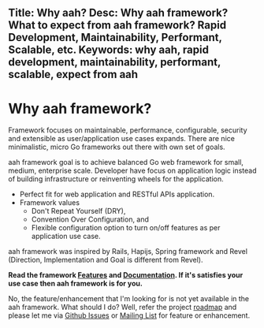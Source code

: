 Title: Why aah?
Desc: Why aah framework? What to expect from aah framework? Rapid Development, Maintainability, Performant, Scalable, etc.
Keywords: why aah, rapid development, maintainability, performant, scalable, expect from aah
---
# Why aah framework?

Framework focuses on maintainable, performance, configurable, security and extensible as user/application use cases expands. There are nice minimalistic, micro Go frameworks out there with own set of goals.

aah framework goal is to achieve balanced Go web framework for small, medium, enterprise scale. Developer have focus on application logic instead of building infrastructure or reinventing wheels for the application.

  * Perfect fit for web application and RESTful APIs application.
  * Framework values
      * Don't Repeat Yourself (DRY),
      * Convention Over Configuration, and
      * Flexible configuration option to turn on/off features as per application use case.

aah framework was inspired by Rails, Hapijs, Spring framework and Revel (Direction, Implementation and Goal is different from Revel).

**Read the framework [Features](/features.html) and [Documentation](https://docs.aahframework.org). If it's satisfies your use case then aah framework is for you.**

No, the feature/enhancement that I'm looking for is not yet available in the aah framework. What should I do?  Well, refer the project [roadmap](https://github.com/go-aah/aah/projects/3) and please let me via [Github Issues](https://github.com/go-aah/aah/issues) or [Mailing List](https://groups.google.com/forum/#!forum/aahframework) for feature or enhancement.
